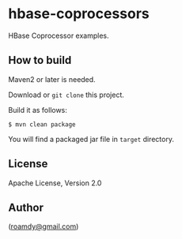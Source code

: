 # hbase-coprocessors

HBase Coprocessor examples.

## How to build

Maven2 or later is needed.

Download or `git clone` this project.

Build it as follows:

    $ mvn clean package

You will find a packaged jar file in `target` directory.

## License

Apache License, Version 2.0

## Author

(roamdy@gmail.com)
